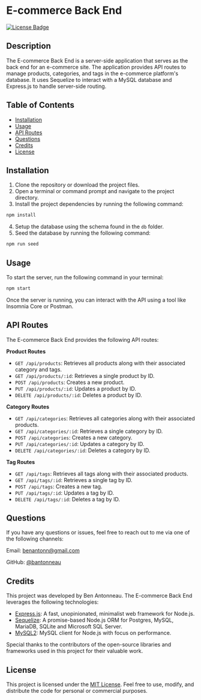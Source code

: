 # E-commerce Back End

[![License Badge](https://img.shields.io/badge/License-MIT-blue.svg)](https://choosealicense.com/licenses/mit/)

## Description

The E-commerce Back End is a server-side application that serves as the back end for an e-commerce site. The application provides API routes to manage products, categories, and tags in the e-commerce platform's database. It uses Sequelize to interact with a MySQL database and Express.js to handle server-side routing.

## Table of Contents

- [Installation](#installation)
- [Usage](#usage)
- [API Routes](#api-routes)
- [Questions](#questions)
- [Credits](#credits)
- [License](#license)

## Installation

1. Clone the repository or download the project files.
2. Open a terminal or command prompt and navigate to the project directory.
3. Install the project dependencies by running the following command:

```bash
npm install
```

4. Setup the database using the schema found in the `db` folder.
5. Seed the database by running the following command:

```bash
npm run seed
```

## Usage

To start the server, run the following command in your terminal:

```bash
npm start
```

Once the server is running, you can interact with the API using a tool like Insomnia Core or Postman.

## API Routes

The E-commerce Back End provides the following API routes:

**Product Routes**
- `GET /api/products`: Retrieves all products along with their associated category and tags.
- `GET /api/products/:id`: Retrieves a single product by ID.
- `POST /api/products`: Creates a new product.
- `PUT /api/products/:id`: Updates a product by ID.
- `DELETE /api/products/:id`: Deletes a product by ID.

**Category Routes**
- `GET /api/categories`: Retrieves all categories along with their associated products.
- `GET /api/categories/:id`: Retrieves a single category by ID.
- `POST /api/categories`: Creates a new category.
- `PUT /api/categories/:id`: Updates a category by ID.
- `DELETE /api/categories/:id`: Deletes a category by ID.

**Tag Routes**
- `GET /api/tags`: Retrieves all tags along with their associated products.
- `GET /api/tags/:id`: Retrieves a single tag by ID.
- `POST /api/tags`: Creates a new tag.
- `PUT /api/tags/:id`: Updates a tag by ID.
- `DELETE /api/tags/:id`: Deletes a tag by ID.

## Questions

If you have any questions or issues, feel free to reach out to me via one of the following channels:

Email: [benantonn@gmail.com](mailto:benantonn@gmail.com)

GitHub: [@bantonneau](https://github.com/bantonneau)

## Credits

This project was developed by Ben Antonneau. The E-commerce Back End leverages the following technologies:

- [Express.js](https://expressjs.com/): A fast, unopinionated, minimalist web framework for Node.js.
- [Sequelize](https://sequelize.org/): A promise-based Node.js ORM for Postgres, MySQL, MariaDB, SQLite and Microsoft SQL Server.
- [MySQL2](https://www.npmjs.com/package/mysql2): MySQL client for Node.js with focus on performance.

Special thanks to the contributors of the open-source libraries and frameworks used in this project for their valuable work.

## License

This project is licensed under the [MIT License](LICENSE). Feel free to use, modify, and distribute the code for personal or commercial purposes.
